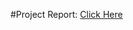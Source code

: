 #Project Report: [Click Here](https://drive.google.com/drive/folders/14OHexMYppnqqYa5-MyQTdh5gVHAZB_l1)
